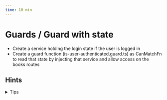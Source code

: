 ```yaml
---
time: 10 min
---
```


# Guards / Guard with state

- Create a service holding the login state if the user is logged in
- Create a guard function (is-user-authenticated.guard.ts) as CanMatchFn to read that state by injecting that service and allow access on the books routes


## Hints

<details>
<summary>Tips</summary>

**UserStateService**
```ts
@Injectable({
  providedIn: 'root'
})
export class UserStateService {
  //...
}
```

**Inject the Servie in the guard**
```ts
import { CanMatchFn } from '@angular/router';
import { UserStateService } from './user-state.service';
import { inject } from '@angular/core';

export const isUserAuthenticatedGuardFn: CanMatchFn = (route, state) => {
  const service = inject(UserStateService);

  return service.isLoggedIn;
};
```

**AppRoutes**
```ts
{
  path: 'books',
  //...
  canMatch: [
  isUserAuthenticatedGuardFn
  ]
}
```

</details>